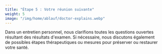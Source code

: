 ```yaml
---
title: "Étape 5 : Votre réunion suivante"
weight: 5
image: "/img/home/ablauf/doctor-explains.webp"
---
```


Dans un entretien personnel, nous clarifions toutes les questions ouvertes résultant des résultats d'examen. Si nécessaire, nous discutons également de possibles étapes thérapeutiques ou mesures pour préserver ou restaurer votre santé.